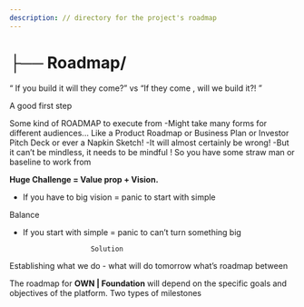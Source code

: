 ```yaml
---
description: // directory for the project's roadmap
---
```


# ├── Roadmap/

“ If you build it will they come?” vs “If they come , will we build it?! ”

A good first step

Some kind of ROADMAP to execute from -Might take many forms for different audiences... Like a Product Roadmap or Business Plan or Investor Pitch Deck or ever a Napkin Sketch! -It will almost certainly be wrong! -But it can’t be mindless, it needs to be mindful ! So you have some straw man or baseline to work from

**Huge Challenge = Value prop + Vision.** &#x20;

* If you have to big vision = panic to start with simple&#x20;

&#x20;                                        Balance&#x20;

* &#x20;If you start with simple = panic to can’t turn something big

```
                    Solution
```

Establishing what we do - what will do tomorrow what’s roadmap between

The roadmap for **OWN | Foundation** will depend on the specific goals and objectives of the platform. Two types of milestones&#x20;
